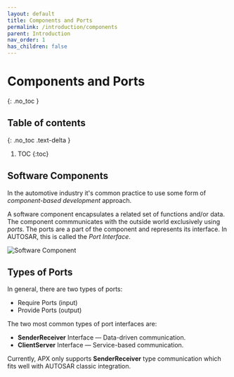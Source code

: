 ```yaml
---
layout: default
title: Components and Ports
permalink: /introduction/components
parent: Introduction
nav_order: 1
has_children: false
---
```


# Components and Ports
{: .no_toc }

## Table of contents
{: .no_toc .text-delta }

1. TOC
{:toc}

## Software Components

In the automotive industry it's common practice to use some form of *component-based development* approach.

A software component encapsulates a related set of functions and/or data. The component commmunicates with the outside world exclusively using *ports*.
The ports are a part of the component and represents its interface. In AUTOSAR, this is called the *Port Interface*.

![Software Component](/apx/images/SoftwareComponent.png)

## Types of Ports

In general, there are two types of ports:

- Require Ports (input)
- Provide Ports (output)

The two most common types of port interfaces are:

- **SenderReceiver** Interface — Data-driven communication.
- **ClientServer** Interface — Service-based communication.

Currently, APX only supports **SenderReceiver** type communication which fits well with AUTOSAR classic integration.
